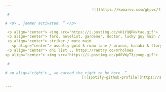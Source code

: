 ```yaml
---
ㅤㅤㅤㅤㅤㅤㅤㅤㅤㅤㅤㅤㅤㅤㅤㅤㅤㅤㅤㅤㅤㅤㅤㅤㅤ ![](https://komarev.com/ghpvc/?username=astrocigarettes&style=flat-square&color=lightgrey&label=drones+deactivated)
 #

# <p> „ jammer activated. ” </p>

 <p align="center"> <img src="https://i.postimg.cc/vH1YQQFN/tae.gif">
 <p align="center"> faro, novelist, gardener, doctor, lucky guy main / NAEU <br>
 <p align="center"> striker / mute main
   <p align="center"> usually gold & roam lane / uranus, hanabi & floryn main
 <p align="center"> dni list ;; https://rentry.co/mrholmes
<p align="center"> <img src="https://i.postimg.cc/pd0VWyT3/poop.gif">

 # 
 
# <p align="right"> „ we earned the right to be here. ”
 ㅤㅤㅤㅤㅤㅤㅤㅤㅤㅤㅤㅤㅤㅤㅤㅤㅤㅤㅤㅤㅤㅤ[![spotify-github-profile](https://spotify-github-profile.kittinanx.com/api/view?uid=31myjpd6qxcncq3fnh6uizr3sg5q&cover_image=true&theme=novatorem&show_offline=true&background_color=121212&interchange=false&bar_color=808080&bar_color_cover=false)](https://github.com/kittinan/spotify-github-profile)

---
```

